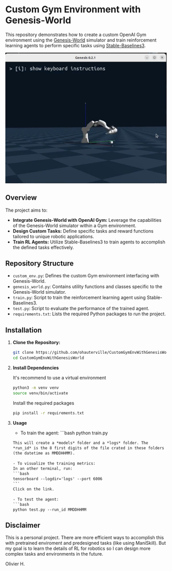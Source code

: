 # Custom Gym Environment with Genesis-World

This repository demonstrates how to create a custom OpenAI Gym environment using the [Genesis-World](https://github.com/Genesis-World/Genesis-World) simulator and train reinforcement learning agents to perform specific tasks using [Stable-Baselines3](https://stable-baselines3.readthedocs.io/).

![Alt text](images/env.png)

## Overview

The project aims to:

- **Integrate Genesis-World with OpenAI Gym:** Leverage the capabilities of the Genesis-World simulator within a Gym environment.
- **Design Custom Tasks:** Define specific tasks and reward functions tailored to unique robotic applications.
- **Train RL Agents:** Utilize Stable-Baselines3 to train agents to accomplish the defined tasks effectively.

## Repository Structure

- `custom_env.py`: Defines the custom Gym environment interfacing with Genesis-World.
- `genesis_world.py`: Contains utility functions and classes specific to the Genesis-World simulator.
- `train.py`: Script to train the reinforcement learning agent using Stable-Baselines3.
- `test.py`: Script to evaluate the performance of the trained agent.
- `requirements.txt`: Lists the required Python packages to run the project.

## Installation

1. **Clone the Repository:**

   ```bash
   git clone https://github.com/ohauterville/CustomGymEnvWithGenesisWorld.git
   cd CustomGymEnvWithGenesisWorld

2. **Install Dependencies**

    It's recommend to use a virtual environment

    ```bash
    python3 -m venv venv
    source venv/bin/activate
    ```

    Install the required packages

    ```bash
    pip install -r requirements.txt
    ```

3. **Usage**

    - To train the agent:
    ``̀ bash
    python train.py
    ```
    This will create a *models* folder and a *logs* folder. The *run_id* is the 8 first digits of the file crated in these folders (the datetime as MMDDHHMM).

    - To visualize the training metrics:
    In an other terminal, run:
    ```bash
    tensorboard --logdir='logs' --port 6006
    `̀̀ `
    Click on the link.

    - To test the agent:
    ```bash
    python test.py --run_id MMDDHHMM
    ```



## Disclaimer
This is a personal project. There are more efficient ways to accomplish this with pretrained enviroment and predesigned tasks (like using ManiSkill). But my goal is to learn the details of RL for robotics so I can design more complex tasks and environments in the future.

Olivier H.
